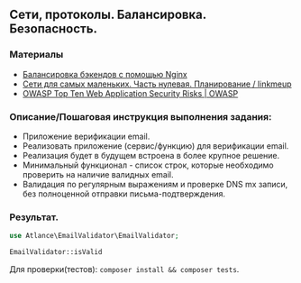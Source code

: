 ## Сети, протоколы. Балансировка. Безопасность.

### Материалы
- [Балансировка бэкендов с помощью Nginx](https://ruhighload.com/%D0%91%D0%B0%D0%BB%D0%B0%D0%BD%D1%81%D0%B8%D1%80%D0%BE%D0%B2%D0%BA%D0%B0+%D0%B1%D1%8D%D0%BA%D0%B5%D0%BD%D0%B4%D0%BE%D0%B2+%D1%81+%D0%BF%D0%BE%D0%BC%D0%BE%D1%89%D1%8C%D1%8E+nginx)
- [Сети для самых маленьких. Часть нулевая. Планирование / linkmeup](https://linkmeup.ru/blog/11.html)
- [OWASP Top Ten Web Application Security Risks | OWASP](https://owasp.org/www-project-top-ten/)

### Описание/Пошаговая инструкция выполнения задания:
- Приложение верификации email.
- Реализовать приложение (сервис/функцию) для верификации email.
- Реализация будет в будущем встроена в более крупное решение.
- Минимальный функционал - список строк, которые необходимо проверить на наличие валидных email.
- Валидация по регулярным выражениям и проверке DNS mx записи, без полноценной отправки письма-подтверждения.

### Результат.
```php
use Atlance\EmailValidator\EmailValidator;

EmailValidator::isValid
```

Для проверки(тестов): `composer install && composer tests`.
